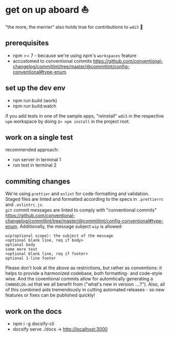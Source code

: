 # get on up aboard ⛵️

"the more, the merrier" also holds true for contributions to `wdi5` 🤗

## prerequisites

- npm >= 7 - because we're using npm's `workspaces` feature
- accustomed to conventional commits <https://github.com/conventional-changelog/commitlint/tree/master/@commitlint/config-conventional#type-enum>

## set up the dev env

- npm run build
  (work)
- npm run build:watch

if you add tests in one of the sample apps, "reinstall" `wdi5` in the respective `npm` workspace
by doing `$> npm install` in the project root.

## work on a single test

recommended approach:

- run server in terminal 1
- run test in terminal 2

## commiting changes

We're using `prettier` and `eslint` for code-formatting and validation.  
Staged files are linted and formatted according to the specs in `.prettierrc` and `.eslintrc.js`.  
`git` commit messages are linted to comply with "conventional commits" <https://github.com/conventional-changelog/commitlint/tree/master/@commitlint/config-conventional#type-enum>. Additionally, the message subject `wip` is allowed:

```shell
wip(optional scope): the subject of the message
<optional blank line, req if body>
optional body
some more text
<optional blank line, req if footer>
optional 1-line footer
```

Please don't look at the above as restrictions, but rather as conventions: it helps to provide a harmonized codebase, both formatting- and code-style wise. And the coventional commits allow for automtically generating a `CHANGELOG.md` that we all benefit from ("what's new in version ....?"). Also, all of this combined aids tremendously in cutting automated releases - so new features or fixes can be published quickly!

## work on the docs

- npm i -g docsify-cli
- docsify serve ./docs -> <http://localhost:3000>
